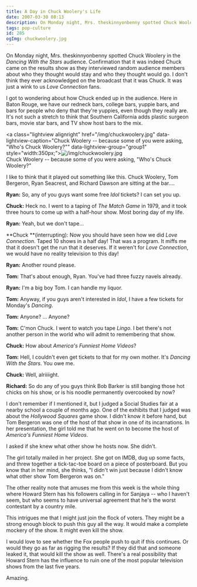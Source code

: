 ```yaml
---
title: A Day in Chuck Woolery's Life
date: 2007-03-30 08:13
description: On Monday night, Mrs. theskinnyonbenny spotted Chuck Woolery in the Dancing With the Stars audience.  Confirmation that it was indeed Chuck came on the results show as they interviewed random audience members about who they thought would stay and who they thought would go.  I don't think they ever acknowledged on the broadcast that it was Chuck.  It was just a wink to us <i>Love Connection</i> fans.
tags: pop-culture
id: 285
ogImg: chuckwoolery.jpg
---
```

On Monday night, Mrs. theskinnyonbenny spotted Chuck Woolery in the <i>Dancing With the Stars</i> audience.  Confirmation that it was indeed Chuck came on the results show as they interviewed random audience members about who they thought would stay and who they thought would go.  I don't think they ever acknowledged on the broadcast that it was Chuck.  It was just a wink to us <i>Love Connection</i> fans.

I got to wondering about how Chuck ended up in the audience.  Here in Baton Rouge, we have our redneck bars, college bars, yuppie bars, and bars for people who deny that they're yuppies, even though they really are.  It's not such a stretch to think that Southern California adds plastic surgeon bars, movie star bars, and TV show host bars to the mix.

<a class="lightview alignright" href="/img/chuckwoolery.jpg" data-lightview-caption="Chuck Woolery -- because some of you were asking, "Who's Chuck Woolery?"" data-lightview-group="group1" style="width:350px;"><img src="/img/chuckwoolery.jpg" alt="/img/chuckwoolery.jpg"><br><span class="caption">Chuck Woolery -- because some of you were asking, "Who's Chuck Woolery?"</span></a>

I like to think that it played out something like this.  Chuck Woolery, Tom Bergeron, Ryan Seacrest, and Richard Dawson are sitting at the bar....

**Ryan:**  So, any of you guys want some free <i>Idol</i> tickets?  I can set you up.

**Chuck:**  Heck no.  I went to a taping of <em>The Match Game</em> in 1979, and it took three hours to come up with a half-hour show.  Most boring day of my life.

**Ryan:**  Yeah, but we don't tape...

**Chuck **(interrupting):  Now you should have seen how we did <i>Love Connection</i>.  Taped 10 shows in a half day!  That was a program.  It miffs me that it doesn't get the run that it deserves.  If it weren't for <i>Love Connection</i>, we would have no reality television to this day!

**Ryan:** Another round please.

**Tom:**  That's about enough, Ryan.  You've had three fuzzy navels already.  

**Ryan:**  I'm a big boy Tom.  I can handle my liquor.

**Tom:**  Anyway, if you guys aren't interested in <i>Idol</i>, I have a few tickets for Monday's <i>Dancing</i>.

**Tom:**  Anyone? ... Anyone?

**Tom:**  C'mon Chuck.  I went to watch you tape <i>Lingo</i>.  I bet there's not another person in the world who will admit to remembering that show.

**Chuck:** How about <i>America's Funniest Home Videos</i>?

**Tom:**  Hell, I couldn't even get tickets to that for my own mother.  It's <i>Dancing With the Stars</i>.  You owe me.

**Chuck:**  Well, alriiiight.

**Richard:**  So do any of you guys think Bob Barker is still banging those hot chicks on his show, or is his noodle permanently overcooked by now?

I don't remember if I mentioned it, but I judged a Social Studies fair at a nearby school a couple of months ago.  One of the exhibits that I judged was about the <i>Hollywood Squares</i> game show.  I didn't know it before hand, but Tom Bergeron was one of the host of that show in one of its incarnations.  In her presentation, the girl told me that he went on to become the host of <i>America's Funniest Home Videos</i>.

I asked if she knew what other show he hosts now.  She didn't.

The girl totally mailed in her project.  She got on IMDB, dug up some facts, and threw together a tick-tac-toe board on a piece of posterboard.  But you know that in her mind, she thinks, "I didn't win just because I didn't know what other show Tom Bergeron was on."

The other reality note that amuses me from this week is the whole thing where Howard Stern has his followers calling in for Sanjaya -- who I haven't seem, but who seems to have universal agreement that he's the worst contestant by a country mile.

This intrigues me that I might just join the flock of voters.  They might be a strong enough block to push this guy all the way.  It would make a complete mockery of the show.  It might even kill the show.

I would love to see whether the Fox people push to quit if this continues.  Or would they go as far as rigging the results?  If they did that and someone leaked it, that would kill the show as well.  There's a real possibility that Howard Stern has the influence to ruin one of the most popular television shows from the last five years.  

Amazing.

